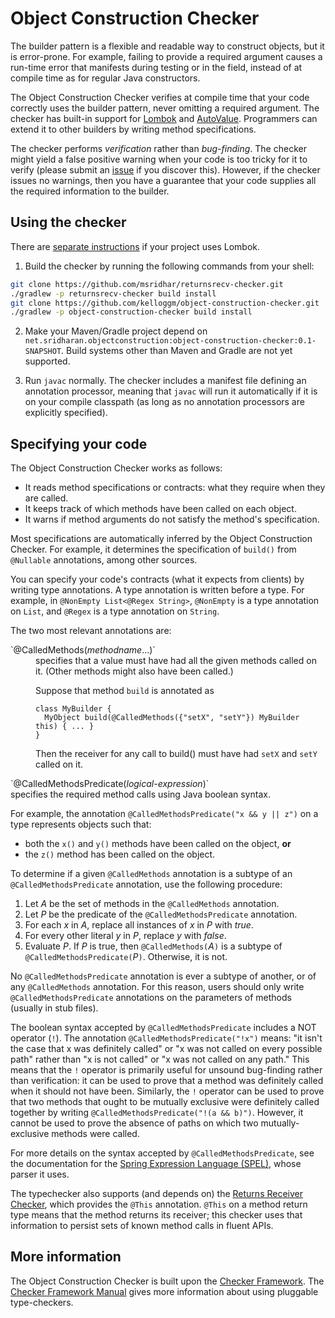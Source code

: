 # Object Construction Checker

The builder pattern is a flexible and readable way to construct objects, but
it is error-prone.  For example, failing to provide a required argument causes
a run-time error that manifests during testing or in the field, instead of
at compile time as for regular Java constructors.

The Object Construction Checker verifies at compile time that your code
correctly uses the builder pattern, never omitting a required argument.
The checker has built-in support for [Lombok](https://projectlombok.org/)
and
[AutoValue](https://github.com/google/auto/blob/master/value/userguide/index.md).
Programmers can extend it to other builders by writing method
specifications.

The checker performs *verification* rather than *bug-finding*.  The checker
might yield a false positive warning when your code is too tricky for it to
verify (please submit an
[issue](https://github.com/kelloggm/object-construction-checker/issues) if
you discover this).  However, if the checker issues no warnings, then you
have a guarantee that your code supplies all the required information to
the builder.


## Using the checker

There are [separate instructions](README-LOMBOK.md) if your project uses Lombok.

1. Build the checker by running the following commands from your shell:

  ```bash
  git clone https://github.com/msridhar/returnsrecv-checker.git
  ./gradlew -p returnsrecv-checker build install
  git clone https://github.com/kelloggm/object-construction-checker.git
  ./gradlew -p object-construction-checker build install
  ```

2. Make your Maven/Gradle project depend on `net.sridharan.objectconstruction:object-construction-checker:0.1-SNAPSHOT`.
Build systems other than Maven and Gradle are not yet supported.

3. Run `javac` normally.
The checker includes a manifest file defining an annotation processor, meaning that `javac` will run it
automatically if it is on your compile classpath (as long as no annotation processors are explicitly specified).

## Specifying your code

The Object Construction Checker works as follows:
 * It reads method specifications or contracts:  what they require when they are called.
 * It keeps track of which methods have been called on each object.
 * It warns if method arguments do not satisfy the method's specification.

Most specifications are automatically inferred by the Object Construction
Checker.  For example, it determines the specification of `build()` from
`@Nullable` annotations, among other sources.

You can specify your code's contracts (what it expects from clients) by
writing type annotations.  A type annotation is written before a type.  For
example, in `@NonEmpty List<@Regex String>`, `@NonEmpty` is a type
annotation on `List`, and `@Regex` is a type annotation on `String`.

The two most relevant annotations are:
<dl>
<dt>`@CalledMethods(<em>methodname</em>...)`</dt>
<dd>specifies that a value must have had all the given methods called on it.
(Other methods might also have been called.)

Suppose that method `build` is annotated as
```
class MyBuilder {
  MyObject build(@CalledMethods({"setX", "setY"}) MyBuilder this) { ... }
}
```
Then the receiver for any call to build() must have had `setX` and `setY` called on it.
</dd>

<dt>`@CalledMethodsPredicate(<em>logical-expression</em>)`</dt>
</dd>specifies the required method calls using Java boolean syntax.

For example, the annotation `@CalledMethodsPredicate("x && y || z")` on a type represents
objects such that:
* both the `x()` and `y()` methods have been called on the object, **or**
* the `z()` method has been called on the object.
</dd>
</dl>

To determine if a given `@CalledMethods` annotation is a subtype of an `@CalledMethodsPredicate`
annotation, use the following procedure:
1. Let *A* be the set of methods in the `@CalledMethods` annotation.
2. Let *P* be the predicate of the `@CalledMethodsPredicate` annotation.
3. For each *x* in *A*, replace all instances of *x* in *P* with *true*.
4. For every other literal *y* in *P*, replace *y* with *false*.
5. Evaluate *P*. If *P* is true, then `@CalledMethods(`*A*`)` is a subtype of
`@CalledMethodsPredicate(`*P*`)`. Otherwise, it is not.

No `@CalledMethodsPredicate` annotation is ever a subtype of another, or of
any `@CalledMethods` annotation. For this reason,
users should only write `@CalledMethodsPredicate` annotations on the parameters of
methods (usually in stub files).

The boolean syntax accepted by `@CalledMethodsPredicate` includes a NOT operator (`!`).
The annotation `@CalledMethodsPredicate("!x")` means: "it isn't the case that x was
definitely called" or "x was not called on every possible path" rather than
"x is not called" or "x was not called on any path." This means that the `!` operator
is primarily useful for unsound bug-finding rather than verification: it can be used
to prove that a method was definitely called when it should not have been.
Similarly, the `!` operator can be used to prove that two methods that ought to be
mutually exclusive were definitely called together by writing
`@CalledMethodsPredicate("!(a && b)")`. However, it cannot be used to prove the
absence of paths on which two mutually-exclusive methods were called.

For more details
on the syntax accepted by `@CalledMethodsPredicate`, see the documentation for
the
[Spring Expression Language (SPEL)](https://docs.spring.io/spring/docs/3.0.x/reference/expressions.html),
whose parser it uses.

The typechecker also supports (and depends on) the 
[Returns Receiver Checker](https://github.com/msridhar/returnsrecv-checker), which provides the
`@This` annotation. `@This` on a method return type means that the method returns its receiver;
this checker uses that information to persist sets of known method calls in fluent APIs.


## More information

The Object Construction Checker is built upon the [Checker
Framework](https://checkerframework.org/).  The [Checker Framework
Manual](https://checkerframework.org/manual/) gives more information about
using pluggable type-checkers.
